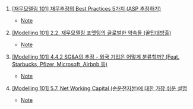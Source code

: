 1. [[재무모델링 101] 재무추정의 Best Practices 5가지 (ASP 추정하기)](https://youtu.be/NlIvek-ahQ4)
    - [Note](./Note/재무추정의_Best_Practices_5가지_ASP추정.md)

2. [[Modelling 101] 2.2. 재무모델링 포맷팅의 글로벌한 약속들 (꿀팁대방출)](https://youtu.be/jlnEPTmzXS4)
    - [Note](./Note/2_2_재무모델링_포맷팅의_글로벌_약속들.md)

3. [[Modelling 101] 4.4.2 SG&A의 추정 - 외국 기업은 어떻게 분류할까? (Feat. Starbucks, Pfizer, Microsoft, Airbnb 등)](https://youtu.be/2mb4Cn0a28c)
    - [Note](./Note/4_4_2_SGNA의_추정_외국기업_분류.md)

4. [[Modelling 101] 5.7. Net Working Capital (순운전자본)에 대한 가장 쉬운 설명](https://youtu.be/teejIr9EB3A)
    - [Note](./Note/5_7_Net_Working_Capital_순운전자본.md)